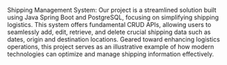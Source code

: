 Shipping Management System: Our project is a streamlined solution built using Java Spring Boot and PostgreSQL, focusing on simplifying shipping logistics. This system offers fundamental CRUD APIs, allowing users to seamlessly add, edit, retrieve, and delete crucial shipping data such as dates, origin and destination locations. Geared toward enhancing logistics operations, this project serves as an illustrative example of how modern technologies can optimize and manage shipping information effectively.
